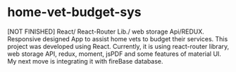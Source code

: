 # home-vet-budget-sys
[NOT FINISHED] React/ React-Router Lib./ web storage Api/REDUX. Responsive designed App to assist home vets to budget their services. 
This project was developed using React. Currently, it is using react-router library, web storage API, redux, moment, jsPDF and some features of material UI. My next move is integrating it with fireBase database.
